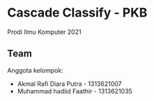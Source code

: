 
# Cascade Classify - PKB

Prodi Ilmu Komputer 2021


## Team

Anggota kelompok:

- Akmal Rafi Diara Putra - 1313621007
- Muhammad hadiid Faathir - 1313621035

